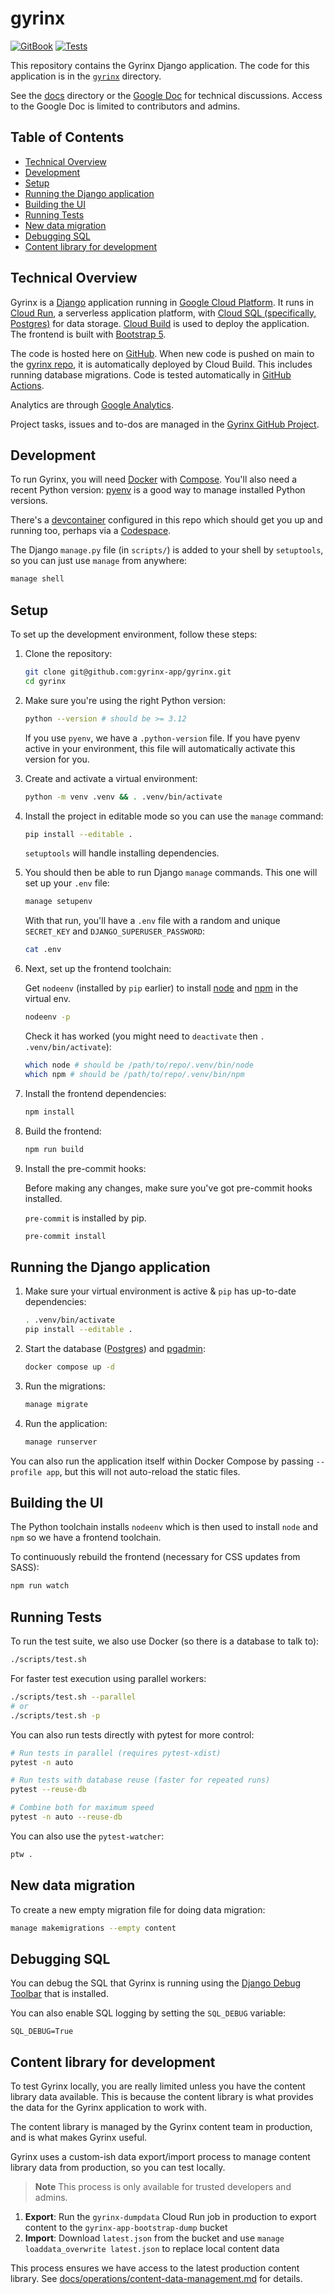 # gyrinx

[![GitBook][gitbook-badge]][gitbook-link]
[![Tests][tests-badge]][tests-link]

[gitbook-badge]: https://img.shields.io/static/v1?message=Documented%20on%20GitBook&logo=gitbook&logoColor=ffffff&label=%20&labelColor=5c5c5c&color=3F89A1
[gitbook-link]: https://www.gitbook.com/preview?utm_source=gitbook_readme_badge&utm_medium=organic&utm_campaign=preview_documentation&utm_content=link
[tests-badge]: https://github.com/gyrinx-app/content/actions/workflows/test.yaml/badge.svg
[tests-link]: https://github.com/gyrinx-app/content/actions/workflows/test.yaml

This repository contains the Gyrinx Django application. The code for this
application is in the [`gyrinx`](./gyrinx) directory.

See the [docs](./docs) directory or the [Google Doc](https://docs.google.com/document/d/1seKmLBz2L4bGPeHfUxjgl39BJ27-O1Fb0MlJWfmLQFE/edit?tab=t.5q9jh7it524z)
for technical discussions. Access to the Google Doc is limited to contributors
and admins.

## Table of Contents

- [Technical Overview](#technical-overview)
- [Development](#development)
- [Setup](#setup)
- [Running the Django application](#running-the-django-application)
- [Building the UI](#building-the-ui)
- [Running Tests](#running-tests)
- [New data migration](#new-data-migration)
- [Debugging SQL](#debugging-sql)
- [Content library for development](#content-library-for-development)

## Technical Overview

Gyrinx is a [Django](https://www.djangoproject.com/) application running in
[Google Cloud Platform](https://console.cloud.google.com/). It runs in
[Cloud Run](https://cloud.google.com/run), a serverless application platform,
with [Cloud SQL (specifically, Postgres)](https://cloud.google.com/sql/postgresql)
for data storage. [Cloud Build](https://cloud.google.com/build) is used to deploy
the application. The frontend is built with
[Bootstrap 5](https://getbootstrap.com/docs/5.0/getting-started/introduction/).

The code is hosted here on [GitHub](https://github.com/gyrinx-app). When new code
is pushed on main to the [gyrinx repo](https://github.com/gyrinx-app/gyrinx), it
is automatically deployed by Cloud Build. This includes running database
migrations. Code is tested automatically in
[GitHub Actions](https://github.com/gyrinx-app/gyrinx/actions).

Analytics are through
[Google Analytics](https://analytics.google.com/analytics/web/#/p470310767/reports/intelligenthome?params=_u..nav%3Dmaui).

Project tasks, issues and to-dos are managed in the
[Gyrinx GitHub Project](https://github.com/orgs/gyrinx-app/projects/1).

## Development

To run Gyrinx, you will need
[Docker](https://docs.docker.com/get-started/get-docker/) with
[Compose](https://docs.docker.com/compose/gettingstarted/). You'll also need a
recent Python version: [pyenv](https://github.com/pyenv/pyenv) is a good way to
manage installed Python versions.

There's a [devcontainer](https://code.visualstudio.com/docs/devcontainers/containers)
configured in this repo which should get you up and running too, perhaps via a
[Codespace](https://github.com/features/codespaces).

The Django `manage.py` file (in `scripts/`) is added to your shell by
`setuptools`, so you can just use `manage` from anywhere:

```bash
manage shell
```

## Setup

To set up the development environment, follow these steps:

1. Clone the repository:

    ```bash
    git clone git@github.com:gyrinx-app/gyrinx.git
    cd gyrinx
    ```

2. Make sure you're using the right Python version:

    ```bash
    python --version # should be >= 3.12
    ```

    If you use `pyenv`, we have a `.python-version` file. If you have pyenv active
    in your environment, this file will automatically activate this version for you.

3. Create and activate a virtual environment:

    ```bash
    python -m venv .venv && . .venv/bin/activate
    ```

4. Install the project in editable mode so you can use the `manage` command:

    ```bash
    pip install --editable .
    ```

    `setuptools` will handle installing dependencies.

5. You should then be able to run Django `manage` commands. This one will set up
   your `.env` file:

    ```bash
    manage setupenv
    ```

    With that run, you'll have a `.env` file with a random and unique
    `SECRET_KEY` and `DJANGO_SUPERUSER_PASSWORD`:

    ```bash
    cat .env
    ```

6. Next, set up the frontend toolchain:

    Get `nodeenv` (installed by `pip` earlier) to install
    [node](https://nodejs.org/en) and [npm](https://www.npmjs.com/) in the
    virtual env.

    ```bash
    nodeenv -p
    ```

    Check it has worked (you might need to `deactivate` then
    `. .venv/bin/activate`):

    ```bash
    which node # should be /path/to/repo/.venv/bin/node
    which npm # should be /path/to/repo/.venv/bin/npm
    ```

7. Install the frontend dependencies:

    ```bash
    npm install
    ```

8. Build the frontend:

    ```bash
    npm run build
    ```

9. Install the pre-commit hooks:

    Before making any changes, make sure you've got pre-commit hooks installed.

    `pre-commit` is installed by pip.

    ```bash
    pre-commit install
    ```

## Running the Django application

1. Make sure your virtual environment is active & `pip` has up-to-date
   dependencies:

    ```bash
    . .venv/bin/activate
    pip install --editable .
    ```

2. Start the database ([Postgres](https://www.docker.com/blog/how-to-use-the-postgres-docker-official-image/#Using-Docker-Compose))
   and [pgadmin](https://www.pgadmin.org/):

    ```bash
    docker compose up -d
    ```

3. Run the migrations:

    ```bash
    manage migrate
    ```

4. Run the application:

    ```bash
    manage runserver
    ```

You can also run the application itself within Docker Compose by passing
`--profile app`, but this will not auto-reload the static files.

## Building the UI

The Python toolchain installs `nodeenv` which is then used to install `node` and
`npm` so we have a frontend toolchain.

To continuously rebuild the frontend (necessary for CSS updates from SASS):

```bash
npm run watch
```

## Running Tests

To run the test suite, we also use Docker (so there is a database to talk to):

```bash
./scripts/test.sh
```

For faster test execution using parallel workers:

```bash
./scripts/test.sh --parallel
# or
./scripts/test.sh -p
```

You can also run tests directly with pytest for more control:

```bash
# Run tests in parallel (requires pytest-xdist)
pytest -n auto

# Run tests with database reuse (faster for repeated runs)
pytest --reuse-db

# Combine both for maximum speed
pytest -n auto --reuse-db
```

You can also use the `pytest-watcher`:

```bash
ptw .
```

## New data migration

To create a new empty migration file for doing data migration:

```bash
manage makemigrations --empty content
```

## Debugging SQL

You can debug the SQL that Gyrinx is running using the
[Django Debug Toolbar](https://django-debug-toolbar.readthedocs.io/en/latest/)
that is installed.

You can also enable SQL logging by setting the `SQL_DEBUG` variable:

```text
SQL_DEBUG=True
```

## Content library for development

To test Gyrinx locally, you are really limited unless you have the content
library data available. This is because the content library is what provides the
data for the Gyrinx application to work with.

The content library is managed by the Gyrinx content team in production, and is
what makes Gyrinx useful.

Gyrinx uses a custom-ish data export/import process to manage content library
data from production, so you can test locally.

> **Note**
> This process is only available for trusted developers and admins.

1. **Export**: Run the `gyrinx-dumpdata` Cloud Run job in production to export
   content to the `gyrinx-app-bootstrap-dump` bucket
2. **Import**: Download `latest.json` from the bucket and use
   `manage loaddata_overwrite latest.json` to replace local content data

This process ensures we have access to the latest production content library. See
[docs/operations/content-data-management.md](docs/operations/content-data-management.md)
for details.

